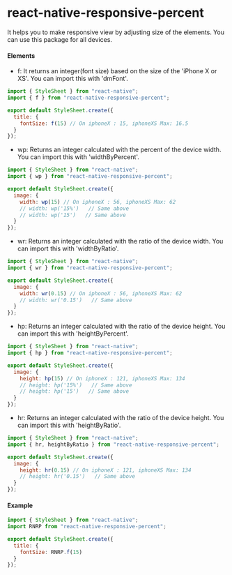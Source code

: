 # react-native-responsive-percent

It helps you to make responsive view by adjusting size of the elements. You can use this package for all devices.

#### Elements

- f: It returns an integer(font size) based on the size of the 'iPhone X or XS'. You can import this with 'dmFont'.

```js
import { StyleSheet } from "react-native";
import { f } from "react-native-responsive-percent";

export default StyleSheet.create({
  title: {
    fontSize: f(15) // On iphoneX : 15, iphoneXS Max: 16.5
  }
});
```

- wp: Returns an integer calculated with the percent of the device width. You can import this with 'widthByPercent'.

```js
import { StyleSheet } from "react-native";
import { wp } from "react-native-responsive-percent";

export default StyleSheet.create({
  image: {
    width: wp(15) // On iphoneX : 56, iphoneXS Max: 62
    // width: wp('15%')   // Same above
    // width: wp('15')   // Same above
  }
});
```

- wr: Returns an integer calculated with the ratio of the device width. You can import this with 'widthByRatio'.

```js
import { StyleSheet } from "react-native";
import { wr } from "react-native-responsive-percent";

export default StyleSheet.create({
  image: {
    width: wr(0.15) // On iphoneX : 56, iphoneXS Max: 62
    // width: wr('0.15')   // Same above
  }
});
```

- hp: Returns an integer calculated with the ratio of the device height. You can import this with 'heightByPercent'.

```js
import { StyleSheet } from "react-native";
import { hp } from "react-native-responsive-percent";

export default StyleSheet.create({
  image: {
    height: hp(15) // On iphoneX : 121, iphoneXS Max: 134
    // height: hp('15%')   // Same above
    // height: hp('15')   // Same above
  }
});
```

- hr: Returns an integer calculated with the ratio of the device height. You can import this with 'heightByRatio'.

```js
import { StyleSheet } from "react-native";
import { hr, heightByRatio } from "react-native-responsive-percent";

export default StyleSheet.create({
  image: {
    height: hr(0.15) // On iphoneX : 121, iphoneXS Max: 134
    // height: hr('0.15')   // Same above
  }
});
```

#### Example

```js
import { StyleSheet } from "react-native";
import RNRP from "react-native-responsive-percent";

export default StyleSheet.create({
  title: {
    fontSize: RNRP.f(15)
  }
});
```
